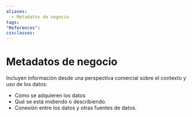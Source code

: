 ```yaml
---
aliases:
  - Metadatos de negocio
tags:
"References":
cssclasses:
---
```

# Metadatos de negocio

Incluyen información desde una perspectiva comercial sobre el contexto y uso de los datos:
- Cómo se adquieren los datos
- Qué se está midiendo o describiendo.
- Conexión entre los datos y otras fuentes de datos.
